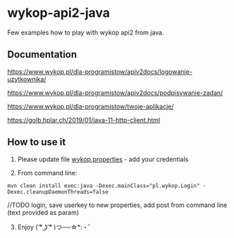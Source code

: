 # wykop-api2-java
Few examples how to play with wykop api2 from java.

## Documentation

https://www.wykop.pl/dla-programistow/apiv2docs/logowanie-uzytkownika/

https://www.wykop.pl/dla-programistow/apiv2docs/podpisywanie-zadan/

https://www.wykop.pl/dla-programistow/twoje-aplikacje/

https://golb.hplar.ch/2019/01/java-11-http-client.html

## How to use it

1) Please update file [wykop.properties](src/main/resources/wykop.properties) - add your credentials

2) From command line: 
```
mvn clean install exec:java -Dexec.mainClass="pl.wykop.Login" -Dexec.cleanupDaemonThreads=false
```

//TODO login, save userkey to new properties, add post from command line (text provided as param)

3) Enjoy ( ͡° ͜ʖ ͡° )つ──☆*:・ﾟ


